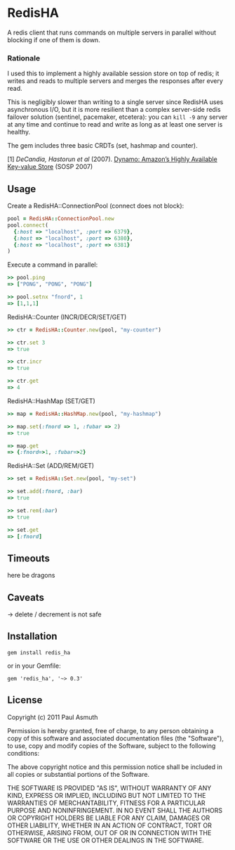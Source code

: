 RedisHA
=======

A redis client that runs commands on multiple servers in parallel 
without blocking if one of them is down.

### Rationale

I used this to implement a highly available session store on top of
redis; it writes and reads to multiple servers and merges the responses 
after every read. 

This is negligibly slower than writing to a single server since RedisHA 
uses asynchronous I/O, but it is more resilient than a complex server-side
redis failover solution (sentinel, pacemaker, etcetera): you can `kill -9`
any server at any time and continue to read and write as long as at least
one server is healthy.

The gem includes three basic CRDTs (set, hashmap and counter).

[1] _DeCandia, Hastorun et al_ (2007). [Dynamo: Amazon’s Highly Available Key-value Store](http://www.read.seas.harvard.edu/~kohler/class/cs239-w08/decandia07dynamo.pd) (SOSP 2007)


Usage
-----

Create a RedisHA::ConnectionPool (connect does not block):

```ruby
pool = RedisHA::ConnectionPool.new
pool.connect(
  {:host => "localhost", :port => 6379},
  {:host => "localhost", :port => 6380},
  {:host => "localhost", :port => 6381}
)
```

Execute a command in parallel:

```ruby
>> pool.ping
=> ["PONG", "PONG", "PONG"]

>> pool.setnx "fnord", 1
=> [1,1,1]
```

RedisHA::Counter (INCR/DECR/SET/GET)

```ruby
>> ctr = RedisHA::Counter.new(pool, "my-counter")

>> ctr.set 3
=> true

>> ctr.incr
=> true

>> ctr.get
=> 4
```

RedisHA::HashMap (SET/GET) 

```ruby
>> map = RedisHA::HashMap.new(pool, "my-hashmap")

>> map.set(:fnord => 1, :fubar => 2)
=> true

=> map.get
=> {:fnord=>1, :fubar=>2}
```

RedisHA::Set (ADD/REM/GET)

```ruby
>> set = RedisHA::Set.new(pool, "my-set")

>> set.add(:fnord, :bar)
=> true

>> set.rem(:bar)
=> true

>> set.get
=> [:fnord]
```

Timeouts
--------

here be dragons


Caveats
--------

-> delete / decrement is not safe




Installation
------------

    gem install redis_ha

or in your Gemfile:

    gem 'redis_ha', '~> 0.3'


License
-------

Copyright (c) 2011 Paul Asmuth

Permission is hereby granted, free of charge, to any person obtaining
a copy of this software and associated documentation files (the
"Software"), to use, copy and modify copies of the Software, subject 
to the following conditions:

The above copyright notice and this permission notice shall be
included in all copies or substantial portions of the Software.

THE SOFTWARE IS PROVIDED "AS IS", WITHOUT WARRANTY OF ANY KIND,
EXPRESS OR IMPLIED, INCLUDING BUT NOT LIMITED TO THE WARRANTIES OF
MERCHANTABILITY, FITNESS FOR A PARTICULAR PURPOSE AND
NONINFRINGEMENT. IN NO EVENT SHALL THE AUTHORS OR COPYRIGHT HOLDERS BE
LIABLE FOR ANY CLAIM, DAMAGES OR OTHER LIABILITY, WHETHER IN AN ACTION
OF CONTRACT, TORT OR OTHERWISE, ARISING FROM, OUT OF OR IN CONNECTION
WITH THE SOFTWARE OR THE USE OR OTHER DEALINGS IN THE SOFTWARE.

